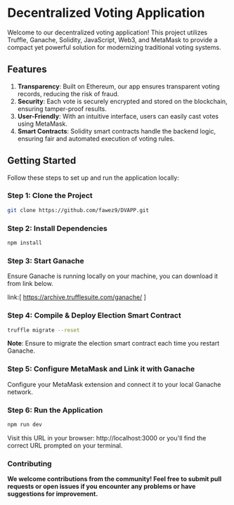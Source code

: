 # Decentralized Voting Application

Welcome to our decentralized voting application! This project utilizes Truffle, Ganache, Solidity, JavaScript, Web3, and MetaMask to provide a compact yet powerful solution for modernizing traditional voting systems.

## Features

1. **Transparency**: Built on Ethereum, our app ensures transparent voting records, reducing the risk of fraud.
2. **Security**: Each vote is securely encrypted and stored on the blockchain, ensuring tamper-proof results.
3. **User-Friendly**: With an intuitive interface, users can easily cast votes using MetaMask.
4. **Smart Contracts**: Solidity smart contracts handle the backend logic, ensuring fair and automated execution of voting rules.

## Getting Started

Follow these steps to set up and run the application locally:

### Step 1: Clone the Project

```bash
git clone https://github.com/fawez9/DVAPP.git
```
### Step 2: Install Dependencies

```bash
npm install
```
### Step 3: Start Ganache

Ensure Ganache is running locally on your machine, you can download it from link below.

link:[ https://archive.trufflesuite.com/ganache/ ]

### Step 4: Compile & Deploy Election Smart Contract

```bash
truffle migrate --reset
```

**Note**: Ensure to migrate the election smart contract each time you restart Ganache.

### Step 5: Configure MetaMask and Link it with Ganache

Configure your MetaMask extension and connect it to your local Ganache network.

### Step 6: Run the Application

```bash
npm run dev
```

Visit this URL in your browser: http://localhost:3000 or you'll find the correct URL prompted on your terminal.

### Contributing

**We welcome contributions from the community! Feel free to submit pull requests or open issues if you encounter any problems or have suggestions for improvement.**
